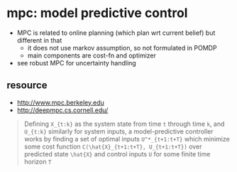  # mpc: model predictive control
 
* MPC is related to online planning (which plan wrt current belief) but different in that
  * it does not use markov assumption, so not formulated in POMDP
  * main components are cost-fn and optimizer
* see robust MPC for uncertainty handling

## resource
* http://www.mpc.berkeley.edu
* http://deepmpc.cs.cornell.edu/
> Defining `X_{t:k}` as the system state from time `t` through time `k`, and `U_{t:k}` similarly for system inputs, 
a model-predictive controller works by finding a set of optimal inputs `U^*_{t+1:t+T}` which minimize some cost function
`C(\hat{X}_{t+1:t+T}, U_{t+1:t+T})` over predicted state `\hat{X}` and control inputs `U` for some finite time horizon `T`
